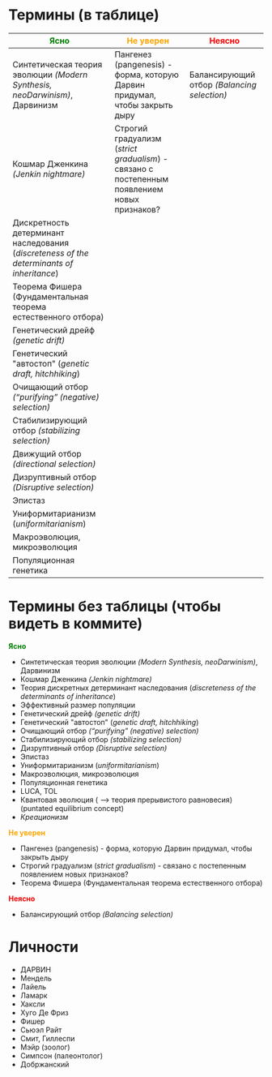 #  Термины (в таблице)

| <span style="color:green">Ясно</span> | <span style="color:orange">Не уверен</span> | <span style="color:red">Неясно</span> |
| ---- | ---- | ---- |
| Синтетическая теория эволюции *(Modern Synthesis, neoDarwinism)*, Дарвинизм | Пангенез (pangenesis) - форма, которую Дарвин придумал, чтобы закрыть дыру |Балансирующий отбор *(Balancing selection)*|
| Кошмар Дженкина *(Jenkin nightmare)* | Строгий градуализм (*strict gradualism*) - связано с постепенным появлением новых признаков? ||
| Дискретность детерминант наследования (*discreteness of the determinants of inheritance*) |  ||
| Теорема Фишера (Фундаментальная теорема естественного отбора) | ||
| Генетический дрейф *(genetic drift)* | ||
| Генетический "автостоп" (*genetic draft, hitchhiking*) | ||
| Очищающий отбор *(“purifying” (negative) selection)* | ||
| Стабилизирующий отбор *(stabilizing selection)* | ||
| Движущий отбор *(directional selection)* | ||
| Дизруптивный отбор *(Disruptive selection)* | ||
| Эпистаз | ||
| Униформитарианизм (*uniformitarianism*) | ||
| Макроэволюция, микроэволюция | ||
| Популяционная генетика | ||

# Термины без таблицы (чтобы видеть в коммите)

<span style="color:green">**Ясно**</span>

- Синтетическая теория эволюции *(Modern Synthesis, neoDarwinism)*, Дарвинизм
- Кошмар Дженкина *(Jenkin nightmare)*
- Теория дискретных детерминант наследования (*discreteness of the determinants of inheritance*)
- Эффективный размер популяции
- Генетический дрейф *(genetic drift)*
- Генетический "автостоп" (*genetic draft, hitchhiking*)
- Очищающий отбор *(“purifying” (negative) selection)*
- Стабилизирующий отбор *(stabilizing selection)*
- Дизруптивный отбор *(Disruptive selection)*
- Эпистаз
- Униформитарианизм (*uniformitarianism*)
- Макроэволюция, микроэволюция
- Популяционная генетика
- LUCA, TOL
- Квантовая эволюция ( --> теория прерывистого равновесия) (puntated equilibrium concept)
- *Креационизм*

<span style="color:orange">**Не уверен**</span>

- Пангенез (pangenesis) - форма, которую Дарвин придумал, чтобы закрыть дыру
- Строгий градуализм (*strict gradualism*) - связано с постепенным появлением новых признаков?
- Теорема Фишера (Фундаментальная теорема естественного отбора)

<span style="color:red">**Неясно**</span>

- Балансирующий отбор *(Balancing selection)*

# Личности

* ДАРВИН
* Мендель
* Лайель
* Ламарк
* Хаксли
* Хуго Де Фриз
* Фишер
* Сьюэл Райт
* Смит, Гиллеспи
* Мэйр (зоолог)
* Симпсон (палеонтолог)
* Добржанский



